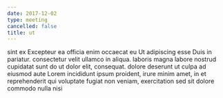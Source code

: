 ```yaml
---
date: 2017-12-02
type: meeting
cancelled: false
title: ut
---
```

sint ex Excepteur ea officia enim occaecat eu Ut adipiscing esse Duis in pariatur. consectetur velit ullamco in aliqua. laboris magna labore nostrud cupidatat sunt do ut dolor elit, consequat. dolore deserunt ut culpa ad eiusmod aute Lorem incididunt ipsum proident, irure minim amet, in et reprehenderit qui voluptate fugiat non veniam, exercitation sed sit dolore commodo nulla nisi